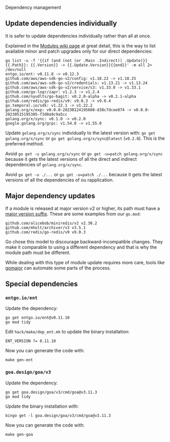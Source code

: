  Dependency management

## Update dependencies individually

It is safer to update dependencies individually rather than all at once.

Explained in the [Modules wiki page] at great detail, this is the way to list
available minor and patch upgrades only for our direct dependencies:

    go list -u -f '{{if (and (not (or .Main .Indirect)) .Update)}}{{.Path}}: {{.Version}} -> {{.Update.Version}}{{end}}' -m all 2> /dev/null
    entgo.io/ent: v0.11.8 -> v0.12.3
    github.com/aws/aws-sdk-go-v2/config: v1.18.22 -> v1.18.25
    github.com/aws/aws-sdk-go-v2/credentials: v1.13.21 -> v1.13.24
    github.com/aws/aws-sdk-go-v2/service/s3: v1.33.0 -> v1.33.1
    github.com/go-logr/zapr: v1.2.3 -> v1.2.4
    github.com/nyudlts/go-bagit: v0.2.0-alpha -> v0.2.1-alpha
    github.com/redis/go-redis/v9: v9.0.3 -> v9.0.4
    go.temporal.io/sdk: v1.22.1 -> v1.22.2
    golang.org/x/exp: v0.0.0-20230124195608-d38c7dcee874 -> v0.0.0-20230515195305-f3d0a9c9a5cc
    golang.org/x/sync: v0.1.0 -> v0.2.0
    google.golang.org/grpc: v1.54.0 -> v1.55.0

Update `golang.org/x/sync` individually to the latest version with:
`go get golang.org/x/sync` or `go get golang.org/x/sync@latest` (`v0.2.0`). This
is the preferred method.

Avoid `go get -u golang.org/x/sync` or `go get -u=patch golang.org/x/sync`
because it gets the latest versions of all the direct and indirect dependencies
of `golang.org/x/sync`.

Avoid `go get -u ./...` or `go get -u=patch ./...` because it gets the latest
versions of all the dependencies of ou rapplication.

## Major dependency updates

If a module is released at major version v2 or higher, its path must have a
[major version suffix]. These are some examples from our `go.mod`:

    github.com/alicebob/miniredis/v2 v2.30.2
    github.com/mholt/archiver/v3 v3.5.1
    github.com/redis/go-redis/v9 v9.0.3

Go chose this model to discourage backward-incompatible changes. They make it
comparable to using a different dependency and that is why the module path must
be different.

While dealing with this type of module update requires more care, tools like
[gomajor] can automate some parts of the process.

## Special dependencies

### `entgo.io/ent`

Update the dependency:

    go get entgo.io/ent@v0.11.10
    go mod tidy

Edit `hack/make/dep_ent.mk` to update the binary installation:

    ENT_VERSION ?= 0.11.10

Now you can generate the code with:

    make gen-ent

### `goa.design/goa/v3`

Update the dependency:

    go get goa.design/goa/v3/cmd/goa@v3.11.3
    go mod tidy

Update the binary installation with:

    bingo get -l goa.design/goa/v3/cmd/goa@v3.11.3

Now you can generate the code with:

    make gen-goa

[Modules wiki page]: https://github.com/golang/go/wiki/Modules#how-to-upgrade-and-downgrade-dependencies
[major version suffix]: https://go.dev/ref/mod#major-version-suffixes
[gomajor]: https://github.com/icholy/gomajor
